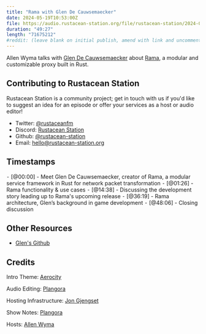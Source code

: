```yaml
---
title: "Rama with Glen De Cauwsemaecker"
date: 2024-05-19T10:53:00Z
file: https://audio.rustacean-station.org/file/rustacean-station/2024-05-19-glen-de-cauwsemaecker.mp3
duration: "49:27"
length: "71675212"
#reddit: (leave blank on initial publish, amend with link and uncomment this line after Reddit thread has been posted)
---
```


Allen Wyma talks with [Glen De Cauwsemaecker](https://www.glendc.com/) about [Rama](https://ramaproxy.org/), a modular and customizable proxy built in Rust.

## Contributing to Rustacean Station

Rustacean Station is a community project; get in touch with us if you'd like to suggest an idea for an episode or offer your services as a host or audio editor!

- Twitter: [@rustaceanfm](https://twitter.com/rustaceanfm)
- Discord: [Rustacean Station](https://discord.gg/cHc3Gyc)
- Github: [@rustacean-station](https://github.com/rustacean-station/)
- Email: [hello@rustacean-station.org](mailto:hello@rustacean-station.org)

## Timestamps

⁃ [@00:00] - Meet Glen De Cauwsemaecker, creator of Rama, a modular service framework in Rust for network packet transformation
⁃ [@01:26] - Rama functionality & use cases 
⁃ [@14:38] - Discussing the development story leading up to Rama's upcoming release
⁃ [@36:19] - Rama architecture, Glen’s background in game development
⁃ [@48:06] - Closing discussion 

## Other Resources
- [Glen's Github](https://github.com/glendc/)

## Credits

Intro Theme: [Aerocity](https://twitter.com/AerocityMusic)

Audio Editing: [Plangora](https://twitter.com/plangora)

Hosting Infrastructure: [Jon Gjengset](https://twitter.com/jonhoo/)

Show Notes: [Plangora](https://twitter.com/plangora)

Hosts: [Allen Wyma](https://twitter.com/allenwyma)
